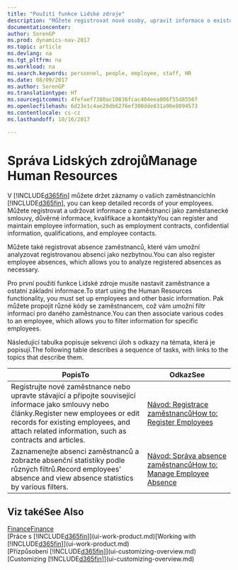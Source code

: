 ```yaml
---
title: "Použití funkce Lidské zdroje"
description: "Můžete registrovat nové osoby, upravit informace o existujícím personálu a zaznamenat a analyzovat absenci."
documentationcenter: 
author: SorenGP
ms.prod: dynamics-nav-2017
ms.topic: article
ms.devlang: na
ms.tgt_pltfrm: na
ms.workload: na
ms.search.keywords: personnel, people, employee, staff, HR
ms.date: 08/09/2017
ms.author: SorenGP
ms.translationtype: HT
ms.sourcegitcommit: 4fefaef7380ac10836fcac404eea006f55d8556f
ms.openlocfilehash: 6d23e1c4ae20db6276ef300dde831a90e8094573
ms.contentlocale: cs-cz
ms.lasthandoff: 10/16/2017

---
```

# <a name="manage-human-resources"></a><span data-ttu-id="e64ce-103">Správa Lidských zdrojů</span><span class="sxs-lookup"><span data-stu-id="e64ce-103">Manage Human Resources</span></span>
<span data-ttu-id="e64ce-104">V [!INCLUDE[d365fin](includes/d365fin_md.md)] můžete držet záznamy o vašich zaměstnancích</span><span class="sxs-lookup"><span data-stu-id="e64ce-104">In [!INCLUDE[d365fin](includes/d365fin_md.md)], you can keep detailed records of your employees.</span></span> <span data-ttu-id="e64ce-105">Můžete registrovat a udržovat informace o zaměstnanci jako zaměstanecké smlouvy, důvěrné informace, kvalifikace a kontakty</span><span class="sxs-lookup"><span data-stu-id="e64ce-105">You can register and maintain employee information, such as employment contracts, confidential information, qualifications, and employee contacts.</span></span>

<span data-ttu-id="e64ce-106">Můžete také registrovat absence zaměstnanců, které vám umožní analyzovat registrovanou absenci jako nezbytnou.</span><span class="sxs-lookup"><span data-stu-id="e64ce-106">You can also register employee absences, which allows you to analyze registered absences as necessary.</span></span>

<span data-ttu-id="e64ce-107">Pro první použití funkce Lidské zdroje musíte nastavit zaměstnance a ostatní základní informace.</span><span class="sxs-lookup"><span data-stu-id="e64ce-107">To start using the Human Resources functionality, you must set up employees and other basic information.</span></span> <span data-ttu-id="e64ce-108">Pak můžete propojit různé kódy se zaměstnancem, což vám umožní filtr informací pro daného zaměstnance.</span><span class="sxs-lookup"><span data-stu-id="e64ce-108">You can then associate various codes to an employee, which allows you to filter information for specific employees.</span></span>

<span data-ttu-id="e64ce-109">Následující tabulka popisuje sekvenci úloh s odkazy na témata, která je popisují.</span><span class="sxs-lookup"><span data-stu-id="e64ce-109">The following table describes a sequence of tasks, with links to the topics that describe them.</span></span>

| <span data-ttu-id="e64ce-110">Popis</span><span class="sxs-lookup"><span data-stu-id="e64ce-110">To</span></span> | <span data-ttu-id="e64ce-111">Odkaz</span><span class="sxs-lookup"><span data-stu-id="e64ce-111">See</span></span> |
| --- | --- |
| <span data-ttu-id="e64ce-112">Registrujte nové zaměstnance nebo upravte stávající a připojte související informace jako smlouvy nebo články.</span><span class="sxs-lookup"><span data-stu-id="e64ce-112">Register new employees or edit records for existing employees, and attach related information, such as contracts and articles.</span></span> |[<span data-ttu-id="e64ce-113">Návod: Registrace zaměstnanců</span><span class="sxs-lookup"><span data-stu-id="e64ce-113">How to: Register Employees</span></span>](hr-how-register-employees.md) |
| <span data-ttu-id="e64ce-114">Zaznamenejte absenci zaměstnanců a zobrazte absenční statistiky podle různých filtrů.</span><span class="sxs-lookup"><span data-stu-id="e64ce-114">Record employees' absence and view absence statistics by various filters.</span></span> |[<span data-ttu-id="e64ce-115">Návod: Správa absence zaměstnanců</span><span class="sxs-lookup"><span data-stu-id="e64ce-115">How to: Manage Employee Absence</span></span>](hr-how-manage-absence.md) |

## <a name="see-also"></a><span data-ttu-id="e64ce-116">Viz také</span><span class="sxs-lookup"><span data-stu-id="e64ce-116">See Also</span></span>
[<span data-ttu-id="e64ce-117">Finance</span><span class="sxs-lookup"><span data-stu-id="e64ce-117">Finance</span></span>](finance.md)  
<span data-ttu-id="e64ce-118">[Práce s [!INCLUDE[d365fin](includes/d365fin_md.md)]](ui-work-product.md)</span><span class="sxs-lookup"><span data-stu-id="e64ce-118">[Working with [!INCLUDE[d365fin](includes/d365fin_md.md)]](ui-work-product.md)</span></span>  
<span data-ttu-id="e64ce-119">[Přizpůsobení [!INCLUDE[d365fin](includes/d365fin_md.md)]](ui-customizing-overview.md)</span><span class="sxs-lookup"><span data-stu-id="e64ce-119">[Customizing [!INCLUDE[d365fin](includes/d365fin_md.md)]](ui-customizing-overview.md)</span></span>        

